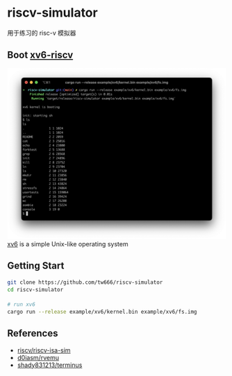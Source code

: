 # riscv-simulator
用于练习的 risc-v 模拟器

## Boot [xv6-riscv](https://github.com/mit-pdos/xv6-riscv)
![Boot xv6-riscv](docs/xv6_in_simulator.png)
[xv6](https://github.com/mit-pdos/xv6-riscv) is a simple Unix-like operating system

## Getting Start

```bash
git clone https://github.com/tw666/riscv-simulator
cd riscv-simulator

# run xv6
cargo run --release example/xv6/kernel.bin example/xv6/fs.img
```

## References
- [riscv/riscv-isa-sim](https://github.com/riscv/riscv-isa-sim)
- [d0iasm/rvemu](https://github.com/d0iasm/rvemu)
- [shady831213/terminus](https://github.com/shady831213/terminus)